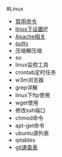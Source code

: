 #Linux

- [常用命令](linux-common.md)
- [linux下设置IP](ip.md)
- [Apache相关](apache.md)
- [putty](putty.md)
- 压缩解压缩
- su
- linux监控工具
- crontab定时任务
- w3m浏览器
- grep详解
- linux下ftp使用
- wget使用
- 修改ssh端口
- chmod命令
- apt-get命令
- ubuntu源列表
- iptables
- [git速查表](git.md)

